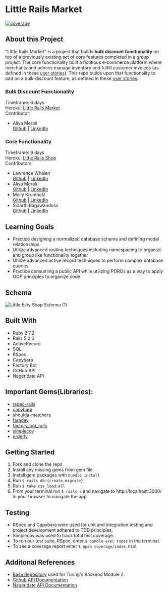 # Little Rails Market
<a href="https://img.shields.io/badge/coverage-99.19%25-green">
        <img src="https://img.shields.io/badge/coverage-99.19%25-green"
            alt="coverage"></a>
            

## About this Project
"Little Rails Market" is a project that builds **bulk discount functionality** on top of a previously existing set of core features completed in a group project. The core functionality built a fictitious e-commerce platform where merchants and admins manage inventory and fulfill customer invoices (as defined in these [user stories](./doc/user_stories.md)). This repo builds upon that functionality to add on a bulk-discount feature, as defined in these [user stories](https://backend.turing.edu/module2/projects/bulk_discounts).

### Bulk Discount Functionality
Timeframe: 6 days   
Heroku: [Little Rails Market](https://little-rails-market.herokuapp.com/)  
Contributor: 
- Aliya Merali  
   [Github](https://github.com/aliyamerali) | [LinkedIn](https://www.linkedin.com/in/aliyamerali/)

### Core Functionality
Timeframe: 9 days   
Heroku: [Little Rails Shop](https://little-rails-shop.herokuapp.com/)    
Contributors: 
- Lawrence Whalen  
   [Github](https://github.com/LawrenceWhalen) | [LinkedIn](https://www.linkedin.com/in/lawrence-whalen-15996220a/)
- Aliya Merali  
   [Github](https://github.com/aliyamerali) | [LinkedIn](https://www.linkedin.com/in/aliyamerali/)
- Molly Krumholz  
   [Github](https://github.com/mkrumholz) | [LinkedIn](https://www.linkedin.com/in/mkrumholz/)
- Sidarth Bagawandoss  
   [Github](https://github.com/Sidarth20) | [LinkedIn](https://www.linkedin.com/in/sidarth-bagawandoss-12220644/)

## Learning Goals
 - Practice designing a normalized database schema and defining model relationships
 - Utilize advanced routing techniques including namespacing to organize and group like functionality together
 - Utilize advanced active record techniques to perform complex database queries
 - Practice consuming a public API while utilizing POROs as a way to apply OOP principles to organize code

## Schema
![Little Esty Shop Schema (1)](https://user-images.githubusercontent.com/5446926/121786297-3590d700-cb7c-11eb-9afa-4d68fe64db5b.png)


## Built With
- Ruby 2.7.2
- Rails 5.2.6
- ActiveRecord
- SQL
- RSpec
- Capybara
- Factory Bot
- GitHub API
- Nager.date API

## Important Gems(Libraries):
* [rspec-rails](https://github.com/rspec/rspec-rails)
* [capybara](https://github.com/teamcapybara/capybara)
* [shoulda-matchers](https://github.com/thoughtbot/shoulda-matchers)
* [faraday](https://github.com/lostisland/faraday)
* [factory_bot_rails](https://github.com/thoughtbot/factory_bot_rails)
* [simplecov](https://github.com/simplecov-ruby/simplecov)
* [orderly](https://github.com/simplecov-ruby/simplecov)

## Getting Started
1. Fork and clone the repo
2. Install any missing gems from gem file
3. Install gem packages with `bundle install`
4. Run `$ rails db:{create,migrate}`
5. Run `$ rake csv_load:all`
6. From your terminal run `$ rails s` and navigate to http://localhost:3000/ in your browser to navigate the app

## Testing
* RSpec and Capybara were used for unit and integration testing and project development adhered to TDD principles.
* Simplecov was used to track total test coverage.
* To run our test suite, RSpec, enter `$ bundle exec rspec` in the terminal.
* To see a coverage report enter `$ open coverage/index.html`

## Additonal References
- [Base Repository](https://github.com/turingschool-examples/little-esty-shop) used for Turing's Backend Module 2.
- [Github API Documentation](https://docs.github.com/en/rest)
- [Nager.date API Documentation](https://date.nager.at/)
